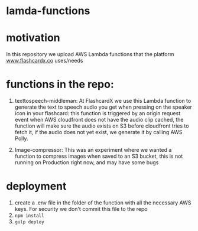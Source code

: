 # lamda-functions

# motivation

In this repository we upload AWS Lambda functions that the platform www.flashcardx.co uses/needs

# functions in the repo:
1. texttospeech-middleman: At FlashcardX we use this Lambda function to generate the text to speech audio you get when pressing on the speaker icon in your flashcard: this function is triggered by an origin request event when AWS cloudfront does not have the audio clip cached, the function will make sure the audio exists on S3 before cloudfront tries to fetch it, if the audio does not yet exist, we generate it by calling AWS Polly.

2. Image-compressor: This was an experiment where we wanted a function to compress images when saved to an S3 bucket, this is not running on Production right now, and may have some bugs

# deployment
1. create a .env file in the folder of the function with all the necessary AWS keys. For security we don't commit this file to the repo
2. `npm install`
3. `gulp deploy`
